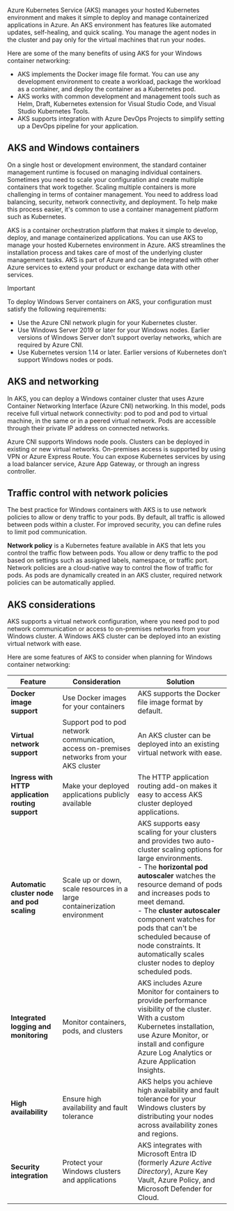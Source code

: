 Azure Kubernetes Service (AKS) manages your hosted Kubernetes environment and makes it simple to deploy and manage containerized applications in Azure. An AKS environment has features like automated updates, self-healing, and quick scaling. You manage the agent nodes in the cluster and pay only for the virtual machines that run your nodes.

Here are some of the many benefits of using AKS for your Windows container networking:

- AKS implements the Docker image file format. You can use any development environment to create a workload, package the workload as a container, and deploy the container as a Kubernetes pod.
- AKS works with common development and management tools such as Helm, Draft, Kubernetes extension for Visual Studio Code, and Visual Studio Kubernetes Tools.
- AKS supports integration with Azure DevOps Projects to simplify setting up a DevOps pipeline for your application.

## AKS and Windows containers

On a single host or development environment, the standard container management runtime is focused on managing individual containers. Sometimes you need to scale your configuration and create multiple containers that work together. Scaling multiple containers is more challenging in terms of container management. You need to address load balancing, security, network connectivity, and deployment. To help make this process easier, it's common to use a container management platform such as Kubernetes.

AKS is a container orchestration platform that makes it simple to develop, deploy, and manage containerized applications. You can use AKS to manage your hosted Kubernetes environment in Azure. AKS streamlines the installation process and takes care of most of the underlying cluster management tasks. AKS is part of Azure and can be integrated with other Azure services to extend your product or exchange data with other services.

> [!IMPORTANT]
> To deploy Windows Server containers on AKS, your configuration must satisfy the following requirements:
>
> - Use the Azure CNI network plugin for your Kubernetes cluster.
> - Use Windows Server 2019 or later for your Windows nodes. Earlier versions of Windows Server don’t support overlay networks, which are required by Azure CNI.
> - Use Kubernetes version 1.14 or later. Earlier versions of Kubernetes don’t support Windows nodes or pods.

## AKS and networking

In AKS, you can deploy a Windows container cluster that uses Azure Container Networking Interface (Azure CNI) networking. In this model, pods receive full virtual network connectivity: pod to pod and pod to virtual machine, in the same or in a peered virtual network. Pods are accessible through their private IP address on connected networks.

Azure CNI supports Windows node pools. Clusters can be deployed in existing or new virtual networks. On-premises access is supported by using VPN or Azure Express Route. You can expose Kubernetes services by using a load balancer service, Azure App Gateway, or through an ingress controller.

## Traffic control with network policies

The best practice for Windows containers with AKS is to use network policies to allow or deny traffic to your pods. By default, all traffic is allowed between pods within a cluster. For improved security, you can define rules to limit pod communication.

**Network policy** is a Kubernetes feature available in AKS that lets you control the traffic flow between pods. You allow or deny traffic to the pod based on settings such as assigned labels, namespace, or traffic port. Network policies are a cloud-native way to control the flow of traffic for pods. As pods are dynamically created in an AKS cluster, required network policies can be automatically applied.

## AKS considerations

AKS supports a virtual network configuration, where you need pod to pod network communication or access to on-premises networks from your Windows cluster. A Windows AKS cluster can be deployed into an existing virtual network with ease.

Here are some features of AKS to consider when planning for Windows container networking:

| Feature | Consideration | Solution |
|-|-|-|
| **Docker image support** | Use Docker images for your containers | AKS supports the Docker file image format by default. |
| **Virtual network support** | Support pod to pod network communication, access on-premises networks from your AKS cluster | An AKS cluster can be deployed into an existing virtual network with ease. |
| **Ingress with HTTP application routing support** | Make your deployed applications publicly available | The HTTP application routing add-on makes it easy to access AKS cluster deployed applications. |
| **Automatic cluster node and pod scaling** | Scale up or down, scale resources in a large containerization environment | AKS supports easy scaling for your clusters and provides two auto-cluster scaling options for large environments.<br>- The **horizontal pod autoscaler** watches the resource demand of pods and increases pods to meet demand.<br>- The **cluster autoscaler** component watches for pods that can't be scheduled because of node constraints. It automatically scales cluster nodes to deploy scheduled pods. |
| **Integrated logging and monitoring** | Monitor containers, pods, and clusters | AKS includes Azure Monitor for containers to provide performance visibility of the cluster. With a custom Kubernetes installation, use Azure Monitor, or install and configure Azure Log Analytics or Azure Application Insights. |
| **High availability** | Ensure high availability and fault tolerance | AKS helps you achieve high availability and fault tolerance for your Windows clusters by distributing your nodes across availability zones and regions. |
| **Security integration** | Protect your Windows clusters and applications | AKS integrates with Microsoft Entra ID (formerly *Azure Active Directory*), Azure Key Vault, Azure Policy, and Microsoft Defender for Cloud. |